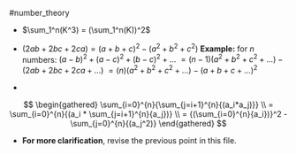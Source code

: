 #number_theory
- $\sum_1^n(K^3) = (\sum_1^n(K))^2$

- $(2ab + 2bc + 2ca) = (a + b + c)^2 - (a^2 + b^2 + c^2)$
   **Example:**
   for $n$ numbers:
		$(a - b)^2 + (a - c)^2 + (b - c)^2 + ...$
		$= (n - 1)(a^2 + b^2 + c^2 + ...) - (2ab + 2bc + 2ca + ...)$
		$= (n)(a^2 + b^2 + c^2 + ...) - (a + b + c + ...)^2$



- 
$$
\begin{gathered}
\sum_{i=0}^{n}{\sum_{j=i+1}^{n}{(a_i*a_j)}} \\
	= \sum_{i=0}^{n}{(a_i * \sum_{j=i+1}^{n}{a_j})} \\
	= {(\sum_{i=0}^{n}{a_i})}^2 - \sum_{j=0}^{n}{(a_j^2)}
\end{gathered}
$$ 
   - **For more clarification**, revise the previous point in this file.
